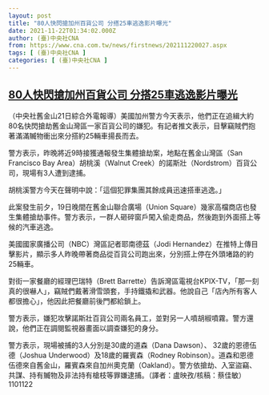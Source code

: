 ```yaml
---
layout: post
title: "80人快閃搶加州百貨公司 分搭25車逃逸影片曝光"
date: 2021-11-22T01:34:02.000Z
author: (臺)中央社CNA
from: https://www.cna.com.tw/news/firstnews/202111220027.aspx
tags: [ (臺)中央社CNA ]
categories: [ (臺)中央社CNA ]
---
```

<!--1637544842000-->
[80人快閃搶加州百貨公司 分搭25車逃逸影片曝光](https://www.cna.com.tw/news/firstnews/202111220027.aspx)
------

<div>
<div></div><div><p>（中央社舊金山21日綜合外電報導）美國加州警方今天表示，他們正在追緝大約80名快閃搶劫舊金山灣區一家百貨公司的嫌犯。有記者推文表示，目擊竊賊們抱著滿滿贓物衝出來分搭約25輛車揚長而去。</p><p>警方表示，昨晚將近9時接獲通報發生集體搶劫案，地點在舊金山灣區（San Francisco Bay Area）胡桃溪（Walnut Creek）的諾斯壯（Nordstrom）百貨公司，現場有3人遭到逮捕。</p><p>胡桃溪警方今天在聲明中說：「這個犯罪集團其餘成員迅速搭車逃逸。」</p><p>此案發生前夕，19日晚間在舊金山聯合廣場（Union Square）幾家高檔商店也發生集體搶劫事件。警方表示，一群人砸碎窗戶闖入偷走商品，然後跑到外面搭上等候的汽車逃逸。</p><p>美國國家廣播公司（NBC）灣區記者耶南德茲（Jodi Hernandez）在推特上傳目擊影片，顯示多人昨晚帶著商品從百貨公司跑出來，分別搭上停在外頭堵路的約25輛車。</p><p>對街一家餐廳的經理巴瑞特（Brett Barrette）告訴灣區電視台KPIX-TV，「那一刻真的很嚇人」，竊賊們戴著滑雪頭套，手持鐵撬和武器。他說自己「店內所有客人都很擔心」，他因此把餐廳前後門都給鎖上。</p><p>警方表示，嫌犯攻擊諾斯壯百貨公司兩名員工，並對另一人噴胡椒噴霧。警方還說，他們正在調閱監視器畫面以調查嫌犯的身分。</p><p>警方表示，現場被捕的3人分別是30歲的道森（Dana Dawson）、 32歲的恩德伍德（Joshua Underwood）及18歲的羅賓森（Rodney Robinson）。道森和恩德伍德來自舊金山，羅賓森來自加州奧克蘭（Oakland）。警方依搶劫、入室盜竊、共謀、持有贓物及非法持有槍枝等罪嫌逮捕。（譯者：盧映孜/核稿：蔡佳敏）1101122</p></div>
</div>
